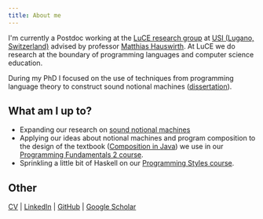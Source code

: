 ```yaml
---
title: About me
---
```


I'm currently a Postdoc
working at the [LuCE research group][]
at [USI (Lugano, Switzerland)][]
advised by professor [Matthias Hauswirth][].
At LuCE we do research at the boundary of programming languages and computer science education.

During my PhD I focused on the use of techniques from programming language theory to construct sound notional machines ([dissertation][]).

## What am I up to?

- Expanding our research on [sound notional machines][snm-paper]
- Applying our ideas about notional machines and program composition to the design of the textbook ([Composition in Java][pf2-book]) we use in our [Programming Fundamentals 2 course][pf2].
- Sprinkling a little bit of Haskell on our [Programming Styles course][ps].

## Other

[CV][] | [LinkedIn][] | [GitHub][] | [Google Scholar][]



[LuCE research group]: https://luce.si.usi.ch/
[USI (Lugano, Switzerland)]: https://www.usi.ch/
[Matthias Hauswirth]: https://www.inf.usi.ch/faculty/hauswirth/
[dissertation]: https://susi.usi.ch/usi/documents/328768
[snm-paper]: https://doi.org/10.31219/osf.io/z2vdr
[pf2-book]: https://luce.si.usi.ch/composition-in-java/
[haskell-videos]: https://4
[CV]: cv.pdf
[LinkedIn]: https://www.linkedin.com/in/igormoreno/
[GitHub]: https://github.com/igormoreno/
[Google Scholar]: https://scholar.google.ch/citations?user=9ILKPggAAAAJ
[pf2]: https://search.usi.ch/en/courses/35262260/programming-fundamentals-2
[ps]: https://search.usi.ch/en/courses/35268148/programming-styles

